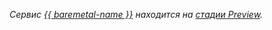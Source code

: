_Сервис [{{ baremetal-name }}](../../baremetal/) находится на [стадии Preview](../../overview/concepts/launch-stages.md)._